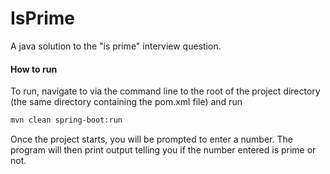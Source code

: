 # IsPrime
A java solution to the "is prime" interview question. 

#### How to run
To run, navigate to via the command line to the root of the project directory (the same directory containing the pom.xml file) and run 

```sh 
mvn clean spring-boot:run
```

Once the project starts, you will be prompted to enter a number.  The program will then print output telling you if the number entered is prime or not. 